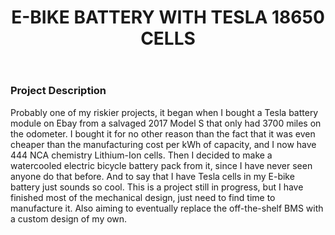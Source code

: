 ﻿---
layout: default
title: E-BIKE BATTERY WITH TESLA 18650 CELLS
category: portfolio
modal-id: 21
vid1: null
vid2: null
img: Battery/batcover.jpg
img2: Battery/battery3.jpg
img3: Battery/IMG_2599.jpg
img4: Battery/battery.jpg
img5: Battery/battery2.jpg
project-date: 2018
languages:

concepts:
- Battery Design
- Thermodynamics
tools:
- Autodesk Inventor
---

### Project Description

Probably one of my riskier projects, it began when I bought a Tesla battery module on Ebay from a salvaged 2017 Model S that only had 3700 miles on the odometer. I bought it for no other reason than the fact that it was even cheaper than the manufacturing cost per kWh of capacity, and I now have 444 NCA chemistry Lithium-Ion cells. Then I decided to make a watercooled electric bicycle battery pack from it, since I have never seen anyone do that before. And to say that I have Tesla cells in my E-bike battery just sounds so cool. This is a project still in progress, but I have finished most of the mechanical design, just need to find time to manufacture it. Also aiming to eventually replace the off-the-shelf BMS with a custom design of my own.